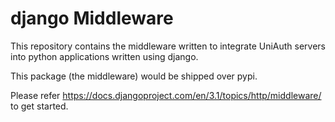 # django Middleware

This repository contains the middleware written to integrate UniAuth servers into python applications written using django. 

This package (the middleware) would be shipped over pypi.

Please refer https://docs.djangoproject.com/en/3.1/topics/http/middleware/ to get started.